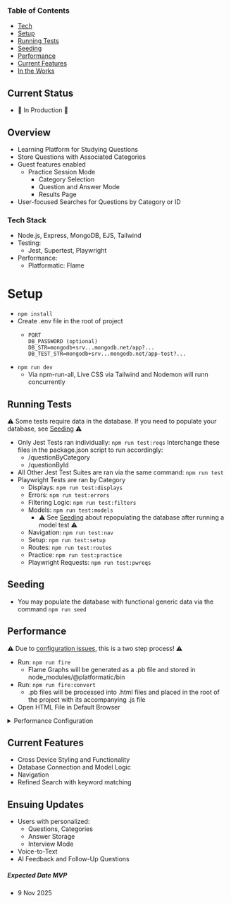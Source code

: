 ### Table of Contents
- [Tech](#tech-stack)
- [Setup](#setup)
- [Running Tests](#running-tests)
- [Seeding](#seeding)
- [Performance](#performance)
- [Current Features](#current-features)
- [In the Works](#ensuing-updates)


## Current Status
- 🚫 In Production 🚫

## Overview
- Learning Platform for Studying Questions
- Store Questions with Associated Categories
- Guest features enabled
  - Practice Session Mode
    - Category Selection
    - Question and Answer Mode
    - Results Page
- User-focused Searches for Questions by Category or ID

### Tech Stack
- Node.js, Express, MongoDB, EJS, Tailwind
- Testing:
   * Jest, Supertest, Playwright
- Performance:
   * Platformatic: Flame

# Setup
- ```npm install```
- Create .env file in the root of project
   * ```
     PORT
     DB_PASSWORD (optional)
     DB_STR=mongodb+srv...mongodb.net/app?...
     DB_TEST_STR=mongodb+srv...mongodb.net/app-test?...
     ```
- ```npm run dev```
   * Via npm-run-all, Live CSS via Tailwind and Nodemon will runn concurrently

## Running Tests
⚠️ Some tests require data in the database. If you need to populate your database, see [Seeding](#Seeding) ⚠️

- Only Jest Tests ran individually: `npm run test:reqs`
Interchange these files in the package.json script to run accordingly:
   * /questionByCategory
   * /questionById
- All Other Jest Test Suites are ran via the same command: `npm run test`
- Playwright Tests are ran by Category
   * Displays: `npm run test:displays`
   * Errors: `npm run test:errors`
   * Filtering Logic: `npm run test:filters`
   * Models: `npm run test:models`
     * ⚠️ See [Seeding](#Seeding) about repopulating the database after running a model test ⚠️
   * Navigation: `npm run test:nav`
   * Setup: `npm run test:setup`
   * Routes: `npm run test:routes`
   * Practice: `npm run test:practice`
   * Playwright Requests: `npm run test:pwreqs`
 
## Seeding
- You may populate the database with functional generic data via the command `npm run seed`

## Performance
⚠️ Due to [configuration issues](#performance-configuration), this is a two step process! ⚠️
- Run: `npm run fire`
   * Flame Graphs will be generated as a .pb file and stored in node_modules/@platformatic/bin
- Run: `npm run fire:convert`
   * .pb files will be processed into .html files and placed in the root of the project with its accompanying .js file
- Open HTML File in Default Browser

<details markdown="1">

  <summary>Performance Configuration</summary>


###Performance Configuration

🤦 After installing all dependencies, the generated .pb files were getting caught in `/node_modules/@platformatic/flame/bin`

  - Fixing this involves going into `/node_modules/@platformatic/flame/bin` and altering flame.js to this:
  
```
#!/usr/bin/env node

const { parseArgs } = require('node:util')
const fs = require('fs')
const path = require('path')
const { startProfiling, generateFlamegraph } = require('../lib/index.js')

const { values: args, positionals } = parseArgs({
  args: process.argv.slice(2),
  options: {
    output: {
      type: 'string',
      short: 'o'
    },
    profile: {
      type: 'string',
      short: 'p'
    },
    help: {
      type: 'boolean',
      short: 'h'
    },
    version: {
      type: 'boolean',
      short: 'v'
    },
    manual: {
      type: 'boolean',
      short: 'm'
    }
  },
  allowPositionals: true
})

if (args.version) {
  const pkg = require('../package.json')
  console.log(pkg.version)
  process.exit(0)
}

if (args.help) {
  console.log(`
Usage: flame [options] <command>

Commands:
  run <script>           Run a script with profiling enabled
  generate <pprof-file>  Generate HTML flamegraph from pprof file

Options:
  -o, --output <file>    Output HTML file (for generate command)
  -p, --profile <file>   Profile file to use (for run command)
  -m, --manual          Manual profiling mode (require SIGUSR2 to start)
  -h, --help            Show this help message
  -v, --version         Show version number

Examples:
  flame run server.js              # Auto-start profiling
  flame run -m server.js           # Manual profiling (send SIGUSR2 to start)
  flame generate profile.pb.gz
  flame generate -o flamegraph.html profile.pb.gz
`)
  process.exit(0)
}

const command = positionals[0]

if (!command) {
  console.error('Error: No command specified. Use --help for usage information.')
  process.exit(1)
}

async function main () {
  try {
    switch (command) {
      case 'run': {
        const script = positionals[1]
        if (!script) {
          console.error('Error: No script specified for run command')
          process.exit(1)
        }

        if (!fs.existsSync(script)) {
          console.error(`Error: Script '${script}' not found`)
          process.exit(1)
        }

        const scriptArgs = positionals.slice(2)
        const autoStart = !args.manual
        const { pid, process: childProcess } = startProfiling(script, scriptArgs, { autoStart })

        console.log(`🔥 Started profiling process ${pid}`)
        if (autoStart) {
          console.log('🔥 CPU profiling is active and will generate profile on exit')
          console.log('🔥 Profile (.pb) and interactive HTML flamegraph will be auto-generated')
          console.log('🔥 Generated files will be saved in the current directory')
          console.log('Send SIGUSR2 to manually toggle profiling:')
        } else {
          console.log('📋 Manual profiling mode - send SIGUSR2 to start profiling:')
        }
        console.log(`  kill -USR2 ${pid}`)
        console.log('Press CTRL-C to stop profiling and exit')

        process.on('SIGINT', () => {
          console.log('\n🔥 Stopping flame profiler...')
          setTimeout(() => {
            childProcess.kill('SIGKILL')
            process.exit(0)
          }, 8000)
        })


        break
      }

      case 'generate': {
        const pprofFile = positionals[1]
        if (!pprofFile) {
          console.error('Error: No pprof file specified for generate command')
          process.exit(1)
        }

        if (!fs.existsSync(pprofFile)) {
          console.error(`Error: File '${pprofFile}' not found`)
          process.exit(1)
        }

        const outputFile = args.output || `${path.basename(pprofFile, path.extname(pprofFile))}.html`

        console.log(`Generating flamegraph from ${pprofFile}...`)
        const result = await generateFlamegraph(pprofFile, outputFile)
        console.log(`Flamegraph generated: ${outputFile}`)
        console.log(result.stdout)
        break
      }

      case 'toggle': {
        if (process.platform !== 'win32') {
          // Unix-like systems: Find running flame processes and send SIGUSR2
          const { spawn } = require('child_process')

          const ps = spawn('ps', ['aux'])
          let output = ''

          ps.stdout.on('data', (data) => {
            output += data.toString()
          })

          ps.on('close', (code) => {
            if (code !== 0) {
              console.error('Error: Could not list processes')
              process.exit(1)
            }

            const lines = output.split('\n')
            const flameProcesses = lines.filter(line =>
              line.includes('preload.js') || line.includes('flame run')
            )

            if (flameProcesses.length === 0) {
              console.error('No running flame processes found')
              process.exit(1)
            }

            flameProcesses.forEach(line => {
              const parts = line.trim().split(/\s+/)
              const pid = parts[1]
              if (pid && !isNaN(pid)) {
                console.log(`Toggling profiler for process ${pid}`)
                process.kill(parseInt(pid), 'SIGUSR2')
              }
            })
          })
        } else {
          // Windows: Use tasklist to find processes
          const { spawn } = require('child_process')

          const tasklist = spawn('tasklist', ['/fi', 'IMAGENAME eq node.exe', '/fo', 'csv'])
          let output = ''

          tasklist.stdout.on('data', (data) => {
            output += data.toString()
          })

          tasklist.on('close', (code) => {
            if (code !== 0) {
              console.error('Error: Could not list processes')
              process.exit(1)
            }

            const lines = output.split('\n')
            const processes = []

            for (let i = 1; i < lines.length; i++) {
              if (lines[i].trim()) {
                const parts = lines[i].split(',')
                if (parts.length >= 2) {
                  const pid = parts[1].replace(/"/g, '')
                  processes.push(pid)
                }
              }
            }

            if (processes.length === 0) {
              console.error('No running Node.js processes found')
              process.exit(1)
            }

            console.log('Windows detected: Direct signal toggle not supported.')
            console.log('Available Node.js processes:')
            processes.forEach(pid => {
              console.log(`  PID: ${pid}`)
            })
            console.log('Please use Ctrl-C or restart your flame application to toggle profiling.')
          })
        }
        break
      }

      default:
        console.error(`Error: Unknown command '${command}'. Use --help for usage information.`)
        process.exit(1)
    }
  } catch (error) {
    console.error('Error:', error.message)
    process.exit(1)
  }
}

if (require.main === module) {
  main()
}
```
  - And by going to `/node_modules/@platformatic/flame/preload.js` and updating the file to look like:
```
'use strict'

const fs = require('fs')
const path = require('path')
const pprof = require('@datadog/pprof')
const { spawn } = require('child_process')

const profiler = pprof.time
let isProfilerRunning = false
const autoStart = process.env.FLAME_AUTO_START === 'true'

function generateFlamegraph (pprofPath, outputPath) {
  return new Promise((resolve, reject) => {
    // Find the flame CLI
    const flameBinPath = path.resolve(__dirname, 'bin', 'flame.js')
    const args = [flameBinPath, 'generate', '-o', outputPath, pprofPath]

    const child = spawn('node', args, { stdio: 'pipe' })
    let stdout = ''
    let stderr = ''

    child.stdout.on('data', (data) => {
      stdout += data.toString()
    })

    child.stderr.on('data', (data) => {
      stderr += data.toString()
    })

    child.on('close', (code) => {
      if (code === 0) {
        resolve({ stdout, stderr })
      } else {
        reject(new Error(`Flamegraph generation failed: ${stderr || stdout}`))
      }
    })

    child.on('error', (error) => {
      reject(error)
    })
  })
}

function stopProfilerQuick () {
  if (!isProfilerRunning) {
    return null
  }

  console.log('Stopping CPU profiler and writing profile to disk...')
  try {
    const profileData = profiler.stop()
    const profile = profileData.encode()
    const timestamp = new Date().toISOString().replace(/[:.]/g, '-')
    const filename = `cpu-profile-${timestamp}.pb`

    fs.writeFileSync(filename, profile)
    console.log(`🔥 CPU profile written to: ${filename}`)

    isProfilerRunning = false
    return filename
  } catch (error) {
    console.error('Error generating profile:', error)
    isProfilerRunning = false
    return null
  }
}

async function stopProfilerAndSave (generateHtml = false) {
  if (!isProfilerRunning) {
    return null
  }

  console.log('Stopping CPU profiler and writing profile to disk...')
  try {
    const profileData = profiler.stop()
    const profile = profileData.encode()
    const timestamp = new Date().toISOString().replace(/[:.]/g, '-')
    const filename = `cpu-profile-${timestamp}.pb`

    fs.writeFileSync(filename, profile)
    console.log(`🔥 CPU profile written to: ${filename}`)

    if (generateHtml) {
      // Auto-generate HTML flamegraph on exit
      const htmlFilename = filename.replace('.pb', '.html')
      console.log('🔥 Generating flamegraph...')
      try {
        await generateFlamegraph(filename, htmlFilename)
        console.log(`🔥 Flamegraph generated: ${htmlFilename}`)
        console.log(`🔥 Open file://${path.resolve(htmlFilename)} in your browser to view the flamegraph`)
      } catch (error) {
        console.error('Warning: Failed to generate flamegraph:', error.message)
      }
    }

    isProfilerRunning = false
    return filename
  } catch (error) {
    console.error('Error generating profile:', error)
    isProfilerRunning = false
    return null
  }
}

function generateHtmlAsync (filename) {
  const htmlFilename = filename.replace('.pb', '.html')
  console.log('🔥 Generating flamegraph...')
  console.log(`🔥 Flamegraph will be saved as: ${htmlFilename}`)
  console.log(`🔥 Open file://${path.resolve(htmlFilename)} in your browser once generation completes`)
  generateFlamegraph(filename, htmlFilename)
    .then(() => {
      console.log('🔥 Flamegraph generation completed')
    })
    .catch(error => {
      console.error('Warning: Failed to generate flamegraph:', error.message)
    })
}

function toggleProfiler () {
  if (!isProfilerRunning) {
    console.log('Starting CPU profiler...')
    profiler.start()
    isProfilerRunning = true
  } else {
    // Manual toggle - don't generate HTML
    stopProfilerAndSave(false)
  }
}

// Set up signal handling (SIGUSR2 on Unix-like systems)
if (process.platform !== 'win32') {
  process.on('SIGUSR2', toggleProfiler)
  console.log('Flame preload script loaded. Send SIGUSR2 to toggle profiling.')
} else {
  // On Windows, we use SIGINT (Ctrl-C) or set up alternative IPC
  console.log('Flame preload script loaded. Windows platform detected.')
  console.log('Use the CLI toggle command or send SIGINT to control profiling.')
}

console.log(`Process PID: ${process.pid}`)

// Auto-start profiling if enabled
if (autoStart) {
  console.log('🔥 Auto-starting CPU profiler...')
  toggleProfiler()

  let exitHandlerCalled = false

  // Auto-stop profiling when the process is about to exit
  process.on('beforeExit', async () => {
    if (isProfilerRunning && !exitHandlerCalled) {
      exitHandlerCalled = true
      console.log('🔥 Process exiting, stopping profiler...')
      await stopProfilerAndSave(true) // Generate HTML on exit
    }
  })

  // Handle explicit process.exit() calls
  const originalExit = process.exit
  process.exit = function (code) {
    if (isProfilerRunning && !exitHandlerCalled) {
      exitHandlerCalled = true
      console.log('🔥 Process exiting, stopping profiler...')
      // For process.exit(), we need to handle async differently since we can't await here
      stopProfilerAndSave(true).then(() => {
        return originalExit.call(this, code)
      }).catch(() => {
        return originalExit.call(this, code)
      })
      // Return without calling originalExit immediately - let the promise handle it
      return
    }
    return originalExit.call(this, code)
  }

  process.on('SIGINT', () => {
    if (isProfilerRunning && !exitHandlerCalled) {
      exitHandlerCalled = true
      console.log('\n🔥 SIGINT received, stopping profiler...')
      // For signals, do a quick synchronous save and show HTML info immediately
      const filename = stopProfilerQuick()
      if (filename) {
        generateHtmlAsync(filename)
      }
    }
    process.exit(0)
  })

  process.on('SIGTERM', () => {
    if (isProfilerRunning && !exitHandlerCalled) {
      exitHandlerCalled = true
      console.log('\n🔥 SIGTERM received, stopping profiler...')
      // For signals, do a quick synchronous save and show HTML info immediately
      const filename = stopProfilerQuick()
      if (filename) {
        generateHtmlAsync(filename)
      }
    }
    process.exit(0)
  })
}

```
</details>

## Current Features
- Cross Device Styling and Functionality
- Database Connection and Model Logic
- Navigation
- Refined Search with keyword matching

## Ensuing Updates
- Users with personalized:
   * Questions, Categories
   * Answer Storage
   * Interview Mode
- Voice-to-Text
- AI Feedback and Follow-Up Questions


##### Expected Date MVP
- 9 Nov 2025

